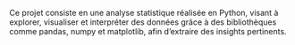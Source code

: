Ce projet consiste en une analyse statistique réalisée en Python, visant à explorer, visualiser et interpréter des données grâce à des bibliothèques comme pandas, numpy et matplotlib, afin d’extraire des insights pertinents.

